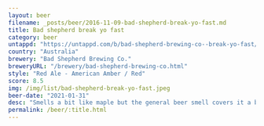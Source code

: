 ```yaml
---
layout: beer
filename: _posts/beer/2016-11-09-bad-shepherd-break-yo-fast.md
title: Bad shepherd break yo fast
category: beer
untappd: "https://untappd.com/b/bad-shepherd-brewing-co--break-yo-fast/4074677"
country: "Australia"
brewery: "Bad Shepherd Brewing Co."
breweryURL: "/brewery/bad-shepherd-brewing-co.html"
style: "Red Ale - American Amber / Red"
score: 8.5
img: /img/list/bad-shepherd-break-yo-fast.jpeg
beer-date: "2021-01-31"
desc: "Smells a bit like maple but the general beer smell covers it a bit but fades . It initially tastes very smokey but that subsides and a lot of the sweetness comes through"
permalink: /beer/:title.html
---
```

